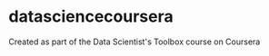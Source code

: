 datasciencecoursera
===================

Created as part of the Data Scientist's Toolbox course on Coursera
